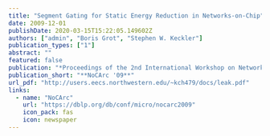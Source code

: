```yaml
---
title: "Segment Gating for Static Energy Reduction in Networks-on-Chip"
date: 2009-12-01
publishDate: 2020-03-15T15:22:05.149602Z
authors: ["admin", "Boris Grot", "Stephen W. Keckler"]
publication_types: ["1"]
abstract: ""
featured: false
publication: "*Proceedings of the 2nd International Workshop on Network on Chip Architectures (NoCArc 2009)*"
publication_short: "**NoCArc '09**"
url_pdf: "http://users.eecs.northwestern.edu/~kch479/docs/leak.pdf"
links:
  - name: "NoCArc"
    url: "https://dblp.org/db/conf/micro/nocarc2009"
    icon_pack: fas
    icon: newspaper
---
```


